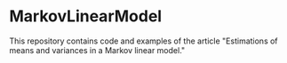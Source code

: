 # MarkovLinearModel
This repository contains code and examples of the article "Estimations of means and variances in a Markov linear model."
